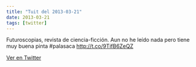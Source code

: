 ```yaml
---
title: "Tuit del 2013-03-21"
date: 2013-03-21
tags: [twitter]
---
```


Futuroscopias, revista de ciencia-ficción. Aun no he leído nada pero tiene muy buena pinta #palasaca http://t.co/9TifB6ZeQZ



[Ver en Twitter](https://twitter.com/i/web/status/314746083085516801)
